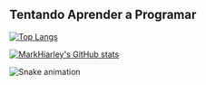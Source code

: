 ## Tentando Aprender a Programar

[![Top Langs](https://github-readme-stats.vercel.app/api/top-langs/?username=MarkHiarley&layout=compact&langs_count=7&theme=dracula)](https://github.com/MarkHiarley)

[![MarkHiarley's GitHub stats](https://github-readme-stats.vercel.app/api?username=MarkHiarley&show_icons=true&theme=dracula&include_all_commits=true&count_private=true)](https://github.com/MarkHiarley)

![Snake animation](https://github.com/MarkHiarley/MarkHiarley/blob/output/github-contribution-grid-snake.svg)
